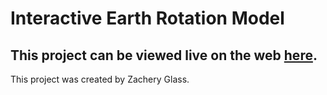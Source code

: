 # Interactive Earth Rotation Model

## This project can be viewed live on the web [here](http://zacheryglass.com/Earth-Moon-Model/).

This project was created by Zachery Glass.
